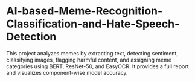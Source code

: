 # AI-based-Meme-Recognition-Classification-and-Hate-Speech-Detection
This project analyzes memes by extracting text, detecting sentiment, classifying images, flagging harmful content, and assigning meme categories using BERT, ResNet-50, and EasyOCR. It provides a full report and visualizes component-wise model accuracy.
